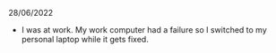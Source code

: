 28/06/2022

- I was at work. My work computer had a failure so I switched to my personal laptop while it gets fixed.